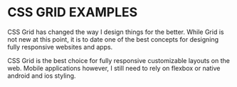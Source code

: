 # CSS GRID EXAMPLES
CSS Grid has changed the way I design things for the better.
While Grid is not new at this point, it is to date one of the best concepts for designing fully responsive websites and apps.

CSS Grid is the best choice for fully responsive customizable layouts on the web. Mobile applications however, I still need to rely on flexbox or native android and ios styling.
